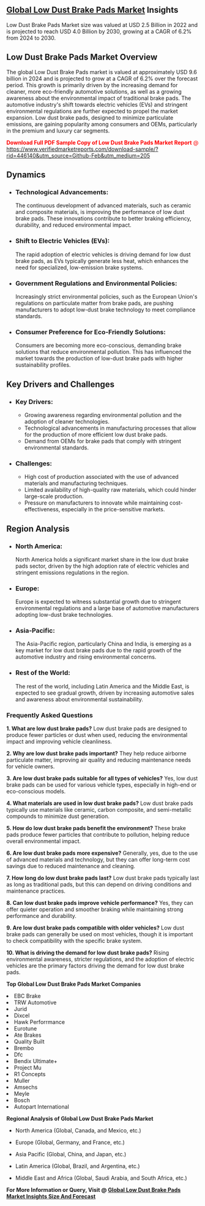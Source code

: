 <h2><a href="https://www.verifiedmarketreports.com/download-sample/?rid=446140&amp;utm_source=Github&amp;utm_medium=205" target="_blank">Global Low Dust Brake Pads Market</a> Insights</h2><p>Low Dust Brake Pads Market size was valued at USD 2.5 Billion in 2022 and is projected to reach USD 4.0 Billion by 2030, growing at a CAGR of 6.2% from 2024 to 2030.</p><p> <h2>Low Dust Brake Pads Market Overview</h2> <p>The global Low Dust Brake Pads market is valued at approximately USD 9.6 billion in 2024 and is projected to grow at a CAGR of 6.2% over the forecast period. This growth is primarily driven by the increasing demand for cleaner, more eco-friendly automotive solutions, as well as a growing awareness about the environmental impact of traditional brake pads. The automotive industry's shift towards electric vehicles (EVs) and stringent environmental regulations are further expected to propel the market expansion. Low dust brake pads, designed to minimize particulate emissions, are gaining popularity among consumers and OEMs, particularly in the premium and luxury car segments. </p> <p><p><span class=""><span style="color: #ff0000;"><strong>Download Full PDF Sample Copy of Low Dust Brake Pads Market Report</strong> @ </span><a href="https://www.verifiedmarketreports.com/download-sample/?rid=446140&amp;utm_source=Github-Feb&amp;utm_medium=205" target="_blank">https://www.verifiedmarketreports.com/download-sample/?rid=446140&amp;utm_source=Github-Feb&amp;utm_medium=205</a></span></p></p> <h2>Dynamics</h2> <ul> <li><h3>Technological Advancements:</h3> The continuous development of advanced materials, such as ceramic and composite materials, is improving the performance of low dust brake pads. These innovations contribute to better braking efficiency, durability, and reduced environmental impact.</li> <li><h3>Shift to Electric Vehicles (EVs):</h3> The rapid adoption of electric vehicles is driving demand for low dust brake pads, as EVs typically generate less heat, which enhances the need for specialized, low-emission brake systems.</li> <li><h3>Government Regulations and Environmental Policies:</h3> Increasingly strict environmental policies, such as the European Union's regulations on particulate matter from brake pads, are pushing manufacturers to adopt low-dust brake technology to meet compliance standards.</li> <li><h3>Consumer Preference for Eco-Friendly Solutions:</h3> Consumers are becoming more eco-conscious, demanding brake solutions that reduce environmental pollution. This has influenced the market towards the production of low-dust brake pads with higher sustainability profiles.</li> </ul> <h2>Key Drivers and Challenges</h2> <ul> <li><h3>Key Drivers:</h3> <ul> <li>Growing awareness regarding environmental pollution and the adoption of cleaner technologies.</li> <li>Technological advancements in manufacturing processes that allow for the production of more efficient low dust brake pads.</li> <li>Demand from OEMs for brake pads that comply with stringent environmental standards.</li> </ul> </li> <li><h3>Challenges:</h3> <ul> <li>High cost of production associated with the use of advanced materials and manufacturing techniques.</li> <li>Limited availability of high-quality raw materials, which could hinder large-scale production.</li> <li>Pressure on manufacturers to innovate while maintaining cost-effectiveness, especially in the price-sensitive markets.</li> </ul> </li> </ul> <h2>Region Analysis</h2> <ul> <li><h3>North America:</h3> North America holds a significant market share in the low dust brake pads sector, driven by the high adoption rate of electric vehicles and stringent emissions regulations in the region.</li> <li><h3>Europe:</h3> Europe is expected to witness substantial growth due to stringent environmental regulations and a large base of automotive manufacturers adopting low-dust brake technologies.</li> <li><h3>Asia-Pacific:</h3> The Asia-Pacific region, particularly China and India, is emerging as a key market for low dust brake pads due to the rapid growth of the automotive industry and rising environmental concerns.</li> <li><h3>Rest of the World:</h3> The rest of the world, including Latin America and the Middle East, is expected to see gradual growth, driven by increasing automotive sales and awareness about environmental sustainability.</li> </ul> <h3>Frequently Asked Questions</h3> <p><b>1. What are low dust brake pads?</b> Low dust brake pads are designed to produce fewer particles or dust when used, reducing the environmental impact and improving vehicle cleanliness.</p> <p><b>2. Why are low dust brake pads important?</b> They help reduce airborne particulate matter, improving air quality and reducing maintenance needs for vehicle owners.</p> <p><b>3. Are low dust brake pads suitable for all types of vehicles?</b> Yes, low dust brake pads can be used for various vehicle types, especially in high-end or eco-conscious models.</p> <p><b>4. What materials are used in low dust brake pads?</b> Low dust brake pads typically use materials like ceramic, carbon composite, and semi-metallic compounds to minimize dust generation.</p> <p><b>5. How do low dust brake pads benefit the environment?</b> These brake pads produce fewer particles that contribute to pollution, helping reduce overall environmental impact.</p> <p><b>6. Are low dust brake pads more expensive?</b> Generally, yes, due to the use of advanced materials and technology, but they can offer long-term cost savings due to reduced maintenance and cleaning.</p> <p><b>7. How long do low dust brake pads last?</b> Low dust brake pads typically last as long as traditional pads, but this can depend on driving conditions and maintenance practices.</p> <p><b>8. Can low dust brake pads improve vehicle performance?</b> Yes, they can offer quieter operation and smoother braking while maintaining strong performance and durability.</p> <p><b>9. Are low dust brake pads compatible with older vehicles?</b> Low dust brake pads can generally be used on most vehicles, though it is important to check compatibility with the specific brake system.</p> <p><b>10. What is driving the demand for low dust brake pads?</b> Rising environmental awareness, stricter regulations, and the adoption of electric vehicles are the primary factors driving the demand for low dust brake pads.</p> </p><p><strong>Top Global Low Dust Brake Pads Market Companies</strong></p><div data-test-id=""><p><li>EBC Brake</li><li> TRW Automotive</li><li> Jurid</li><li> Dixcel</li><li> Hawk Perforrmance</li><li> Eurotune</li><li> Ate Brakes</li><li> Quality Built</li><li> Brembo</li><li> Dfc</li><li> Bendix Ultimate+</li><li> Project Mu</li><li> R1 Concepts</li><li> Muller</li><li> Amsechs</li><li> Meyle</li><li> Bosch</li><li> Autopart International</li></p><div><strong>Regional Analysis of&nbsp;Global Low Dust Brake Pads Market</strong></div><ul><li dir="ltr"><p dir="ltr">North America&nbsp;(Global, Canada, and Mexico, etc.)</p></li><li dir="ltr"><p dir="ltr">Europe (Global, Germany, and France, etc.)</p></li><li dir="ltr"><p dir="ltr">Asia Pacific&nbsp;(Global, China, and Japan, etc.)</p></li><li dir="ltr"><p dir="ltr">Latin America&nbsp;(Global, Brazil, and Argentina, etc.)</p></li><li dir="ltr">Middle East and Africa&nbsp;(Global, Saudi Arabia, and South Africa, etc.)</li></ul><p><strong>For More Information or Query, Visit @&nbsp;</strong><strong><a href="https://www.verifiedmarketreports.com/product/low-dust-brake-pads-market/?utm_source=Github&amp;utm_medium=205" target="_blank">Global Low Dust Brake Pads Market Insights Size And Forecast</a></strong></p></div>
